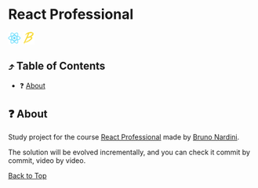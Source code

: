 <!--suppress HtmlUnknownAnchorTarget -->

<h1>React Professional</h1>

<a href="https://react.dev/" title="Go to react.dev website"><img src="./docs/assets/react-color.svg" width="25" alt="React.JS logo icon"></a>
<a href="https://babeljs.io/" title="Go to babeljs.io website"><img src="./docs/assets/babel-color.svg" width="25" alt="Babel logo icon"></a>

<h2 id="table-of-contents">⤴️ Table of Contents</h2>

<ul>
    <li>❓ <a href="#about" title="Go to about section">About</a></li>
</ul>

<h2 id="about">❓ About</h2>

Study project for the
course <a href="https://www.udemy.com/course/react-redux-profissional" title="Go to react-professional course at Udemy">
React Professional</a> made
by <a href="https://www.udemy.com/user/brunonardini/" title="Go to Nardini's biografy at Udemy">Bruno Nardini</a>.

The solution will be evolved incrementally, and you can check it commit by commit, video by video.

<a href="#table-of-contents" title="go to the table of contents">Back to Top</a>